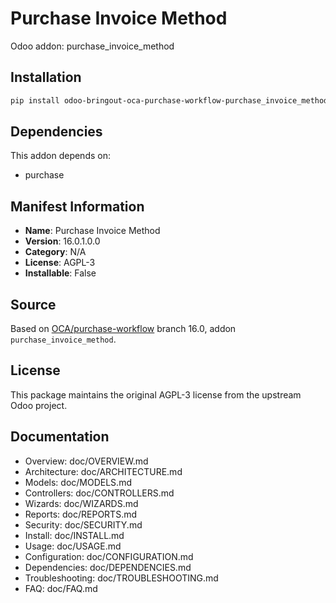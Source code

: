 # Purchase Invoice Method

Odoo addon: purchase_invoice_method

## Installation

```bash
pip install odoo-bringout-oca-purchase-workflow-purchase_invoice_method
```

## Dependencies

This addon depends on:
- purchase

## Manifest Information

- **Name**: Purchase Invoice Method
- **Version**: 16.0.1.0.0
- **Category**: N/A
- **License**: AGPL-3
- **Installable**: False

## Source

Based on [OCA/purchase-workflow](https://github.com/OCA/purchase-workflow) branch 16.0, addon `purchase_invoice_method`.

## License

This package maintains the original AGPL-3 license from the upstream Odoo project.

## Documentation

- Overview: doc/OVERVIEW.md
- Architecture: doc/ARCHITECTURE.md
- Models: doc/MODELS.md
- Controllers: doc/CONTROLLERS.md
- Wizards: doc/WIZARDS.md
- Reports: doc/REPORTS.md
- Security: doc/SECURITY.md
- Install: doc/INSTALL.md
- Usage: doc/USAGE.md
- Configuration: doc/CONFIGURATION.md
- Dependencies: doc/DEPENDENCIES.md
- Troubleshooting: doc/TROUBLESHOOTING.md
- FAQ: doc/FAQ.md
